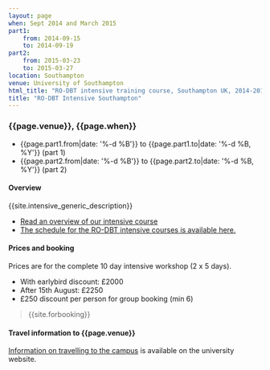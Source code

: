 ```yaml
---
layout: page
when: Sept 2014 and March 2015
part1:
    from: 2014-09-15
    to: 2014-09-19
part2:
    from: 2015-03-23
    to: 2015-03-27
location: Southampton
venue: University of Southampton
html_title: "RO-DBT intensive training course, Southampton UK, 2014-2015"
title: "RO-DBT Intensive Southampton"
---
```



### {{page.venue}}, {{page.when}}

- {{page.part1.from|date: '%-d %B'}} to {{page.part1.to|date: '%-d %B, %Y'}} (part 1)
- {{page.part2.from|date: '%-d %B'}} to {{page.part2.to|date: '%-d %B, %Y'}} (part 2)


#### Overview

{{site.intensive_generic_description}}

- [Read an overview of our intensive course](/training/intensive.html)
- [The schedule for the RO-DBT intensive courses is available here.](/training/intensive-timetable.html)


#### Prices and booking

Prices are for the complete 10 day intensive workshop (2 x 5 days).

- With earlybird discount: £2000
- After 15th August: £2250
- £250 discount per person for group booking (min 6)


> {{site.forbooking}}

#### Travel information to {{page.venue}}

[Information on travelling to the campus](http://www.southampton.ac.uk/visitus/campuses/highfield.html) is available on the university website.





